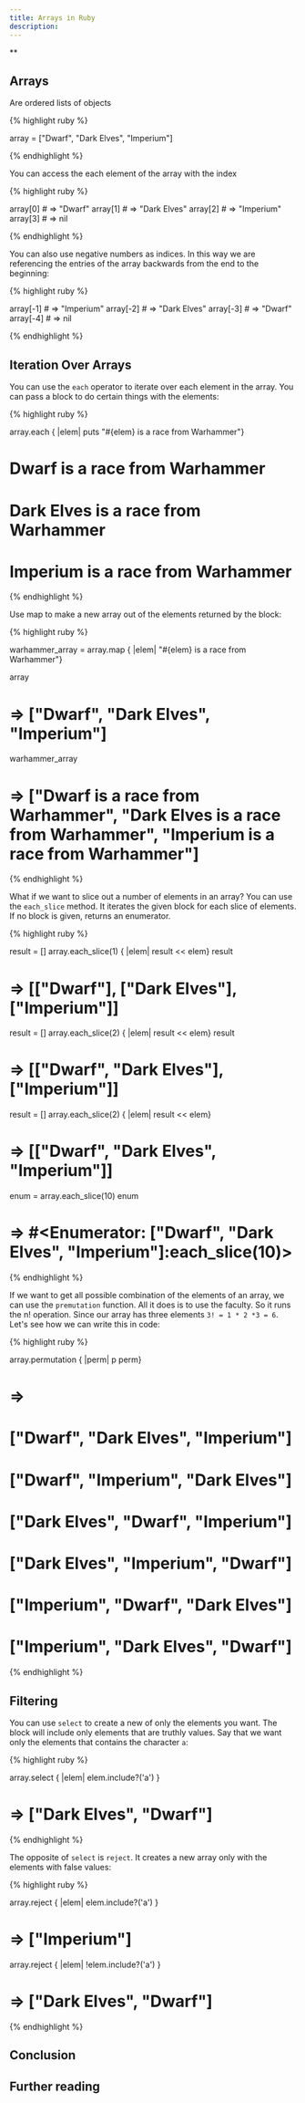 ```yaml
---
title: Arrays in Ruby
description:
---
```

**


## Arrays

Are ordered lists of objects


{% highlight ruby %}

array = ["Dwarf", "Dark Elves", "Imperium"]

{% endhighlight %}


You can access the each element of the array with the index


{% highlight ruby %}

array[0] # => "Dwarf"
array[1] # => "Dark Elves"
array[2] # => "Imperium"
array[3] # => nil

{% endhighlight %}


You can also use negative numbers as indices. In this way we are referencing the entries of the array backwards from the
end to the beginning:


{% highlight ruby %}

array[-1] # => "Imperium"
array[-2] # => "Dark Elves"
array[-3] # => "Dwarf"
array[-4] # => nil

{% endhighlight %}


## Iteration Over Arrays

You can use the `each` operator to iterate over each element in the array. You can pass a block to do certain things
with the elements:


{% highlight ruby %}

array.each { |elem| puts "#{elem} is a race from Warhammer"}
 # Dwarf is a race from Warhammer
 # Dark Elves is a race from Warhammer
 # Imperium is a race from Warhammer

{% endhighlight %}


Use map to make a new array out of the elements returned by the block:


{% highlight ruby %}

warhammer_array = array.map { |elem| "#{elem} is a race from Warhammer"}

array
# => ["Dwarf", "Dark Elves", "Imperium"]

warhammer_array
# => ["Dwarf is a race from Warhammer", "Dark Elves is a race from Warhammer", "Imperium is a race from Warhammer"]

{% endhighlight %}


What if we want to slice out a number of elements in an array? You can use the `each_slice` method. It iterates the
given block for each slice of <n> elements. If no block is given, returns an enumerator.


{% highlight ruby %}

result = []
array.each_slice(1) { |elem| result << elem}
result
# => [["Dwarf"], ["Dark Elves"], ["Imperium"]]


result = []
array.each_slice(2) { |elem| result << elem}
result
# => [["Dwarf", "Dark Elves"], ["Imperium"]]


result = []
array.each_slice(2) { |elem| result << elem}
# => [["Dwarf", "Dark Elves", "Imperium"]]


enum = array.each_slice(10)
enum
# => #<Enumerator: ["Dwarf", "Dark Elves", "Imperium"]:each_slice(10)>

{% endhighlight %}


If we want to get all possible combination of the elements of an array, we can use the `premutation` function. All it
does is to use the faculty. So it runs the n! operation. Since our array has three elements `3! = 1 * 2 *3 = 6`. Let's
see how we can write this in code:


{% highlight ruby %}

array.permutation { |perm| p perm}
# =>
# ["Dwarf", "Dark Elves", "Imperium"]
# ["Dwarf", "Imperium", "Dark Elves"]
# ["Dark Elves", "Dwarf", "Imperium"]
# ["Dark Elves", "Imperium", "Dwarf"]
# ["Imperium", "Dwarf", "Dark Elves"]
# ["Imperium", "Dark Elves", "Dwarf"]

{% endhighlight %}


## Filtering

You can use `select` to create a new of only the elements you want. The block will include only elements that are
truthly values. Say that we want only the elements that contains the character `a`:


{% highlight ruby %}

array.select { |elem| elem.include?('a') }
# => ["Dark Elves", "Dwarf"]

{% endhighlight %}


The opposite of `select` is `reject`. It creates a new array only with the elements with false values:


{% highlight ruby %}

array.reject { |elem| elem.include?('a') }
# => ["Imperium"]

array.reject { |elem| !elem.include?('a') }
# => ["Dark Elves", "Dwarf"]

{% endhighlight %}


## Conclusion


## Further reading

